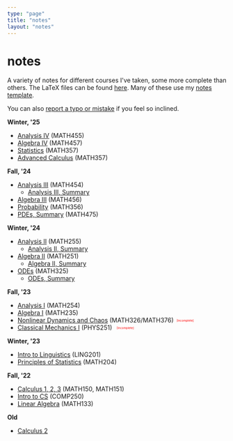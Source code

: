 ```yaml
---
type: "page"
title: "notes"
layout: "notes"
---
```


<h1 class="blog-post-title text-bold">notes</h1>

A variety of notes for different courses I've taken, some more complete than others. The LaTeX files can be found [here](https://github.com/louismeunier/notes). Many of these use my [notes template](https://github.com/louismeunier/latex-templates).

You can also [report a typo or mistake](https://github.com/louismeunier/notes/issues/new?assignees=&labels=&template=typo-report.md&title=Typo+in+%5BFILE_NAME%5D) if you feel so inclined. 


<!-- <table>
    <tr>
        <td><b>Winter, '25</b></td>
        <td><b>Fall, '24</b></td>
    </tr>
    <tr>
        <td></td>
        <td>
            
        </td>
    </tr>
</table> -->
__Winter, '25__

- [Analysis IV](https://notes.louismeunier.net/Analysis%204/analysis4.pdf) (MATH455)
- [Algebra IV](https://notes.louismeunier.net/Algebra%204/algebra4.pdf) (MATH457)
- [Statistics](https://notes.louismeunier.net/Statistics/stats.pdf) (MATH357)
- [Advanced Calculus](https://notes.louismeunier.net/Advanced%20Calculus/calc.pdf) (MATH357)

__Fall, '24__

- [Analysis III](https://notes.louismeunier.net/Analysis%203/analysis3.pdf) (MATH454)
    - [Analysis III, Summary](https://notes.louismeunier.net/Analysis%203%20Summary/analysis3-summary.pdf)
- [Algebra III](https://notes.louismeunier.net/Algebra%203/algebra3.pdf) (MATH456) 
- [Probability](https://notes.louismeunier.net/Probability/probability.pdf) (MATH356) 
- [PDEs, Summary](https://notes.louismeunier.net/PDES-Summary/pdes.pdf) (MATH475)

__Winter, '24__
- [Analysis II](https://notes.louismeunier.net/Analysis%202/analysis2.pdf) (MATH255)
    - [Analysis II, Summary](https://notes.louismeunier.net/Analysis%202%20Review/main.pdf) 
- [Algebra II](https://notes.louismeunier.net/Algebra%202/algebra2.pdf) (MATH251)
    - [Algebra II, Summary](https://notes.louismeunier.net/Algebra%202%20Review/main.pdf)
- [ODEs](https://notes.louismeunier.net/ODEs/odes.pdf) (MATH325)
    - [ODEs, Summary](https://notes.louismeunier.net/ODEs%20Review/main.pdf)

__Fall, '23__
- [Analysis I](https://notes.louismeunier.net/Analysis%201/analysis.pdf) (MATH254)
- [Algebra I](https://notes.louismeunier.net/Algebra%201/algebra.pdf) (MATH235)
- [Nonlinear Dynamics and Chaos](https://notes.louismeunier.net/NonlinearDynamics/nonlinear.pdf) (MATH326/MATH376)<span style="color:red;font-size:5pt;vertical-align:middle;margin-left:1em;">[Incomplete]</span>
- [Classical Mechanics I](https://notes.louismeunier.net/ClassMech/classmech.pdf) (PHYS251) <span style="color:red;font-size:5pt;vertical-align:middle;margin-left:1em;">[Incomplete]</span>

__Winter, '23__
- [Intro to Linguistics](http://notes.louismeunier.net/Linguistics/ling.pdf) (LING201)
- [Principles of Statistics](http://notes.louismeunier.net/Principles%20of%20Statistics/math204.pdf) (MATH204)

__Fall, '22__
- [Calculus 1, 2, 3](http://notes.louismeunier.net/Calculus%20A%2C%20B/calculus.pdf) (MATH150, MATH151)
- [Intro to CS](http://notes.louismeunier.net/Intro%20to%20CS/introtocs.pdf) (COMP250)
- [Linear Algebra](http://notes.louismeunier.net/Linear%20Algebra/linearalgebra.pdf) (MATH133)

__Old__
- [Calculus 2](http://notes.louismeunier.net/Calculus%202/calculus2.pdf)